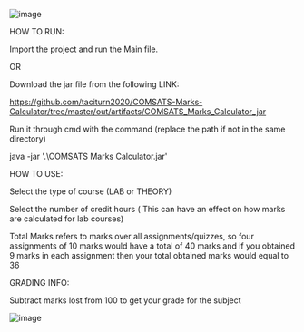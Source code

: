 ![image](https://github.com/taciturn2020/COMSATS-Marks-Calculator/assets/142534049/e21f2ba0-dc52-4a05-91df-a28b231a80ff)



HOW TO RUN:




Import the project and run the Main file.



OR



Download the jar file from the following LINK:



https://github.com/taciturn2020/COMSATS-Marks-Calculator/tree/master/out/artifacts/COMSATS_Marks_Calculator_jar




Run it through cmd with the command (replace the path if not in the same directory)



java -jar '.\COMSATS Marks Calculator.jar'


HOW TO USE:

Select the type of course (LAB or THEORY)

Select the number of credit hours ( This can have an effect on how marks are calculated for lab courses)

Total Marks refers to marks over all assignments/quizzes, so four assignments of 10 marks would have a total of 40 marks and if you obtained 9 marks in each assignment then your total obtained marks would equal to 36


GRADING INFO:


Subtract marks lost from 100 to get your grade for the subject



![image](https://github.com/taciturn2020/COMSATS-Marks-Calculator/assets/142534049/c37b5a82-b93c-4286-bec7-709615fce6ad)





